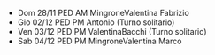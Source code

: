 - Dom 28/11 PED AM MingroneValentina Fabrizio
- Gio 02/12 PED PM Antonio (Turno solitario)
- Ven 03/12 PED PM ValentinaBacchi (Turno solitario)
- Sab 04/12 PED PM MingroneValentina Marco
